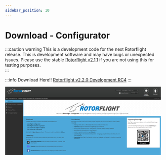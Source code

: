 ```yaml
---
sidebar_position: 10
---
```


# Download - Configurator

:::caution warning
This is a development code for the next Rotorflight release. This is development software and may have bugs or unexpected issues. Please use the stable [Rotorflight v2.1.1](https://github.com/rotorflight/rotorflight-configurator/releases/tag/release%2F2.1.1) if you are not using this for testing purposes.  
:::

:::info Download Here!!
[Rotorflight v2.2.0 Development RC4](https://github.com/rotorflight/rotorflight-configurator/releases/tag/release%2F2.2.0-RC4)
:::

![Configurator](./img/configurator.png)
